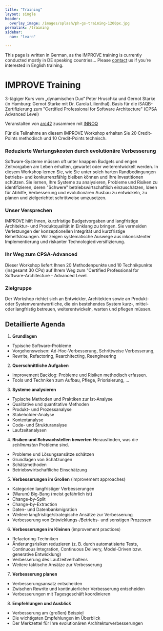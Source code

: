 ```yaml
---
title: "Training"
layout: single
header:
  overlay_image: /images/splash/ph-gs-training-1200px.jpg
permalink: /training
sidebar:
  nav: "learn"

---
```


This page is written in German, as the IMPROVE training is currently conducted mostly in DE speaking countries...
Please [contact](/contact) us if you're interested in English training.

# IMPROVE Training

3-tägiger Kurs vom „dynamischen Duo“ Peter Hruschka und Gernot Starke (in Hamburg: Gernot Starke mit Dr. Carola Lilienthal).
Basis für die iSAQB-Zertifizierung zum "Certified Professional for Software Architecture" (CPSA Advanced Level)

Veranstalten von [arc42](https://www.arc42.de/improve.html) zusammen mit [INNOQ](https://www.innoq.com/de/trainings/improve/)

Für die Teilnahme an diesem IMPROVE Workshop erhalten Sie 20 Credit-Points methodisch und 10 Credit-Points technisch.


### Reduzierte Wartungskosten durch evolutionäre Verbesserung

Software-Systeme müssen oft unter knappen Budgets und engen Zeitvorgaben am Leben erhalten, gewartet oder weiterentwickelt werden. In diesem Workshop lernen Sie, wie Sie unter solch harten Randbedingungen betriebs- und konkurrenzfähig bleiben können und Ihre Investitionen schützen. Sie lernen, Ihre Systeme zu analysieren, Probleme und Risiken zu identifizieren, deren "Schwere" betriebswirtschaftlich einzuschätzen, Ideen für Abhilfe, Verbesserung und evolutionären Ausbau zu entwickeln, zu planen und zielgerichtet schrittweise umzusetzen.

### Unser Versprechen

IMPROVE hilft Ihnen, kurzfristige Budgetvorgaben und langfristige Architektur- und Produktqualität in Einklang zu bringen. Sie vermeiden Verletzungen der konzeptionellen Integrität und kurzfristige Behelfslösungen. Wir zeigen systematische Auswege aus inkonsistenter Implementierung und riskanter Technologiediversifizierung.


### Ihr Weg zum CPSA-Advanced

Dieser Workshop liefert Ihnen 20 Methodenpunkte und 10 Technikpunkte (insgesamt 30 CPs) auf Ihrem Weg zum "Certified Professional for Software-Architecture - Advanced Level.


### Zielgruppe

Der Workshop richtet sich an Entwickler, Architekten sowie an Produkt- oder Systemverantwortliche, die ein bestehendes System kurz-, mittel- oder langfristig betreuen, weiterentwickeln, warten und pflegen müssen.

## Detaillierte Agenda

1. **Grundlagen**
* Typische Software-Probleme
* Vorgehensweisen: Ad-Hoc-Verbesserung, Schrittweise Verbesserung,
* Rewrite, Refactoring, Rearchitecting, Reengineering

2. **Querschnittliche Aufgaben**
* Improvement Backlog: Probleme und Risiken methodisch erfassen.
* Tools und Techniken zum Aufbau, Pflege, Priorisierung, ...

3. **Systeme analysieren**
* Typische Methoden und Praktiken zur Ist-Analyse
* Qualitative und quantitative Methoden
* Produkt- und Prozessanalyse
* Stakeholder-Analyse
* Kontextanalyse
* Code- und Strukturanalyse
* Laufzeitanalysen

4. **Risiken und Schwachstellen bewerten**
Herausfinden, was die _schlimmsten_ Probleme sind.
* Probleme und Lösungsansätze schätzen
* Grundlagen von Schätzungen
* Schätzmethoden
* Betriebswirtschaftliche Einschätzung

5. **Verbesserungen im Großen** (improvement approaches)
* Kategorien langfristiger Verbesserungen
* (Warum) Big-Bang (meist gefährlich ist)
* Change-by-Split
* Change-by-Extraction
* Daten- und Datenbankmigration
* Weitere langfristige/strategische Ansätze zur Verbesserung
* Verbesserung von Entwicklungs-/Betriebs- und sonstigen Prozessen

6. **Verbesserungen im Kleinen** (improvement practices)
* Refactoring-Techniken
* Änderungsrisiken reduzieren (z. B. durch automatisierte Tests, Continuous Integration, Continuous Delivery, Model-Driven bzw. generative Entwicklung)
* Verbesserung des Laufzeitverhaltens
* Weitere taktische Ansätze zur Verbesserung

7. **Verbesserung planen**
* Verbesserungsansatz entscheiden
* Zwischen Rewrite und kontinuierlicher Verbesserung entscheiden
* Verbesserungen mit Tagesgeschäft koordinieren

8. **Empfehlungen und Ausblick**
* Verbesserung am (großen) Beispiel
* Die wichtigsten Empfehlungen im Überblick
* Der Merkzettel für Ihre evolutionären Architekturverbesserungen

